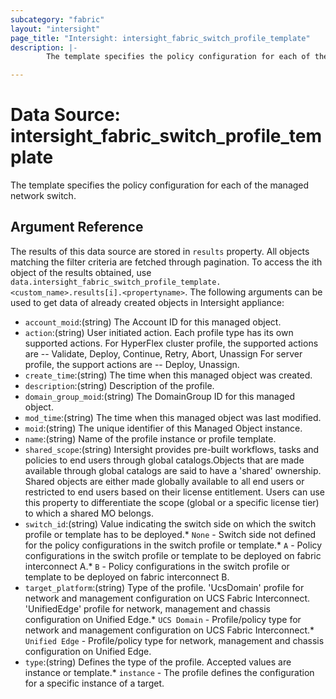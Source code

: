 ```yaml
---
subcategory: "fabric"
layout: "intersight"
page_title: "Intersight: intersight_fabric_switch_profile_template"
description: |-
        The template specifies the policy configuration for each of the managed network switch.

---
```


# Data Source: intersight_fabric_switch_profile_template
The template specifies the policy configuration for each of the managed network switch.
## Argument Reference
The results of this data source are stored in `results` property.
All objects matching the filter criteria are fetched through pagination.
To access the ith object of the results obtained, use `data.intersight_fabric_switch_profile_template.<custom_name>.results[i].<propertyname>`.
The following arguments can be used to get data of already created objects in Intersight appliance:
* `account_moid`:(string) The Account ID for this managed object. 
* `action`:(string) User initiated action. Each profile type has its own supported actions. For HyperFlex cluster profile, the supported actions are -- Validate, Deploy, Continue, Retry, Abort, Unassign For server profile, the support actions are -- Deploy, Unassign. 
* `create_time`:(string) The time when this managed object was created. 
* `description`:(string) Description of the profile. 
* `domain_group_moid`:(string) The DomainGroup ID for this managed object. 
* `mod_time`:(string) The time when this managed object was last modified. 
* `moid`:(string) The unique identifier of this Managed Object instance. 
* `name`:(string) Name of the profile instance or profile template. 
* `shared_scope`:(string) Intersight provides pre-built workflows, tasks and policies to end users through global catalogs.Objects that are made available through global catalogs are said to have a 'shared' ownership. Shared objects are either made globally available to all end users or restricted to end users based on their license entitlement. Users can use this property to differentiate the scope (global or a specific license tier) to which a shared MO belongs. 
* `switch_id`:(string) Value indicating the switch side on which the switch profile or template has to be deployed.* `None` - Switch side not defined for the policy configurations in the switch profile or template.* `A` - Policy configurations in the switch profile or template to be deployed on fabric interconnect A.* `B` - Policy configurations in the switch profile or template to be deployed on fabric interconnect B. 
* `target_platform`:(string) Type of the profile. 'UcsDomain' profile for network and management configuration on UCS Fabric Interconnect. 'UnifiedEdge' profile for network, management and chassis configuration on Unified Edge.* `UCS Domain` - Profile/policy type for network and management configuration on UCS Fabric Interconnect.* `Unified Edge` - Profile/policy type for network, management and chassis configuration on Unified Edge. 
* `type`:(string) Defines the type of the profile. Accepted values are instance or template.* `instance` - The profile defines the configuration for a specific instance of a target. 
 
